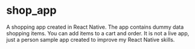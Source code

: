 # shop_app
A shopping app created in React Native. The app contains dummy data shopping items. You can add items to a cart and order. It is not a live app, just a person sample app created to improve my
React Native skills.
